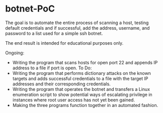 # botnet-PoC

The goal is to automate the entire process of scanning a host, testing default credentials and if successful, add the address, username, and password to a list used for a simple ssh botnet.

The end result is intended for educational purposes only.

Ongoing:
- Writing the program that scans hosts for open port 22 and appends IP address to a file if port is open.
To Do:
- Writing the program that performs dictionary attacks on the known targets and adds successful credentials to a file with the target IP addresses and their corresponding credentials.
- Writing the program that operates the botnet and transfers a Linux enumeration script to show potential ways of escalating privilege in instances where root user access has not yet been gained.
- Making the three programs function together in an automated fashion.
